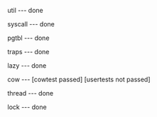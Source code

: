 util --- done

syscall --- done

pgtbl --- done

traps --- done

lazy --- done

cow --- [cowtest passed] [usertests not passed]

thread --- done

lock --- done